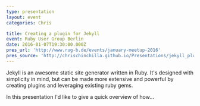 ```yaml
---
type: presentation
layout: event
categories: Chris

title: Creating a plugin for Jekyll
event: Ruby User Group Berlin
date: 2016-01-07T19:30:00.000Z
pres_url: 'http://www.rug-b.de/events/january-meetup-2016'
pres_source: 'http://chrischinchilla.github.io/Presentations/jekyll_plugins/rub_jan.html'
---
```


Jekyll is an awesome static site generator written in Ruby. It's designed with simplicity in mind, but can be made more extensive and powerful by creating plugins and leveraging existing ruby gems.

In this presentation I'd like to give a quick overview of how...
